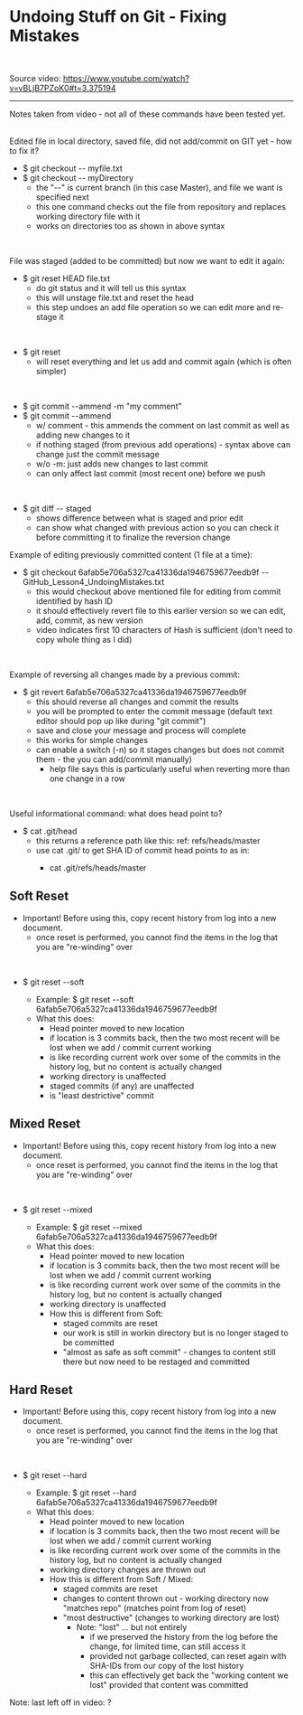 
# Undoing Stuff on Git - Fixing Mistakes
<br/>

Source video: https://www.youtube.com/watch?v=vBLjB7PZoK0#t=3.375194

----
Notes taken from video - not all of these commands have been tested yet.
<br/>
<br/>

Edited file in local directory, saved file, did not add/commit on GIT yet - how to fix it?
- \$ git checkout -- myfile.txt
- \$ git checkout -- myDirectory
  - the "--" is current branch (in this case Master), and file we want is specified next
  - this one command checks out the file from repository and replaces working directory file with it
  - works on directories too as shown in above syntax
<br/>

File was staged (added to be committed) but now we want to edit it again:
- \$ git reset HEAD file.txt
  - do git status and it will tell us this syntax
  - this will unstage file.txt and reset the head 
  - this step undoes an add file operation so we can edit more and re-stage it
<br/>

- \$ git reset
  - will reset everything and let us add and commit again (which is often simpler)
<br/>

- \$ git commit --ammend -m "my comment"
- \$ git commit --ammend
  - w/ comment - this ammends the comment on last commit as well as adding new changes to it
  - if nothing staged (from previous add operations) - syntax above can change just the commit message
  - w/o -m: just adds new changes to last commit
  - can only affect last commit (most recent one) before we push
<br/>

- \$ git diff -- staged
  - shows difference between what is staged and prior edit
  - can show what changed with previous action so you can check it before committing it to finalize the reversion change
  

Example of editing previously committed content (1 file at a time):  
- \$ git checkout 6afab5e706a5327ca41336da1946759677eedb9f -- GitHub_Lesson4_UndoingMistakes.txt
  - this would checkout above mentioned file for editing from commit identified by hash ID
  - it should effectively revert file to this earlier version so we can edit, add, commit, as new version
  - video indicates first 10 characters of Hash is sufficient (don't need to copy whole thing as I did)
<br/>

Example of reversing all changes made by a previous commit:  
- \$ git revert 6afab5e706a5327ca41336da1946759677eedb9f 
  - this should reverse all changes and commit the results
  - you will be prompted to enter the commit message (default text editor should pop up like during "git commit")
  - save and close your message and process will complete
  - this works for simple changes
  - can enable a switch (-n) so it stages changes but does not commit them - the you can add/commit manually)
    - help file says this is particularly useful when reverting more than one change in a row 
<br/>

Useful informational command:  what does head point to?
- \$ cat .git/head
  - this returns a reference path like this:  ref: refs/heads/master
  - use cat .git/<ref path> to get SHA ID of commit head points to as in:
    - cat .git/refs/heads/master

## Soft Reset
- Important! Before using this, copy recent history from log into a new document.
  - once reset is performed, you cannot find the items in the log that you are "re-winding" over
<br/>

- \$ git reset --soft <SHA ID for commit to reset back to>
  - Example:  \$ git reset --soft 6afab5e706a5327ca41336da1946759677eedb9f
  - What this does:  
    - Head pointer moved to new location
	- if location is 3 commits back, then the two most recent will be lost when we add / commit current working
	- is like recording current work over some of the commits in the history log, but no content is actually changed
	- working directory is unaffected
	- staged commits (if any) are unaffected
	- is "least destrictive" commit

## Mixed Reset
- Important! Before using this, copy recent history from log into a new document.
  - once reset is performed, you cannot find the items in the log that you are "re-winding" over
<br/>

- \$ git reset --mixed <SHA ID for commit to reset back to>
  - Example:  \$ git reset --mixed 6afab5e706a5327ca41336da1946759677eedb9f
  - What this does:  
    - Head pointer moved to new location
	- if location is 3 commits back, then the two most recent will be lost when we add / commit current working
	- is like recording current work over some of the commits in the history log, but no content is actually changed
	- working directory is unaffected
	- How this is different from Soft:  
	  - staged commits are reset  
	  - our work is still in workin directory but is no longer staged to be committed
	  - "almost as safe as soft commit" - changes to content still there but now need to be restaged and committed

## Hard Reset
- Important! Before using this, copy recent history from log into a new document.
  - once reset is performed, you cannot find the items in the log that you are "re-winding" over
<br/>

- \$ git reset --hard <SHA ID for commit to reset back to>
  - Example:  \$ git reset --hard 6afab5e706a5327ca41336da1946759677eedb9f
  - What this does:  
    - Head pointer moved to new location
	- if location is 3 commits back, then the two most recent will be lost when we add / commit current working
	- is like recording current work over some of the commits in the history log, but no content is actually changed
	- working directory changes are thrown out
	- How this is different from Soft / Mixed:  
	  - staged commits are reset  
	  - changes to content thrown out - working directory now "matches repo" (matches point from log of reset)
	  - "most destructive" (changes to working directory are lost)
	    - Note:  "lost" ... but not entirely 
		  - if we preserved the history from the log before the change, for limited time, can still access it
		  - provided not garbage collected, can reset again with SHA-IDs from our copy of the lost history
		  - this can effectively get back the "working content we lost" provided that content was committed 
	
Note:  last left off in video:  ?



